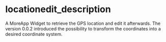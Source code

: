 # locationedit_description
A MoreApp Widget to retrieve the GPS location and edit it afterwards. The version 0.0.2 introduced the possibility to transform the coordinates into a desired coordinate system.
